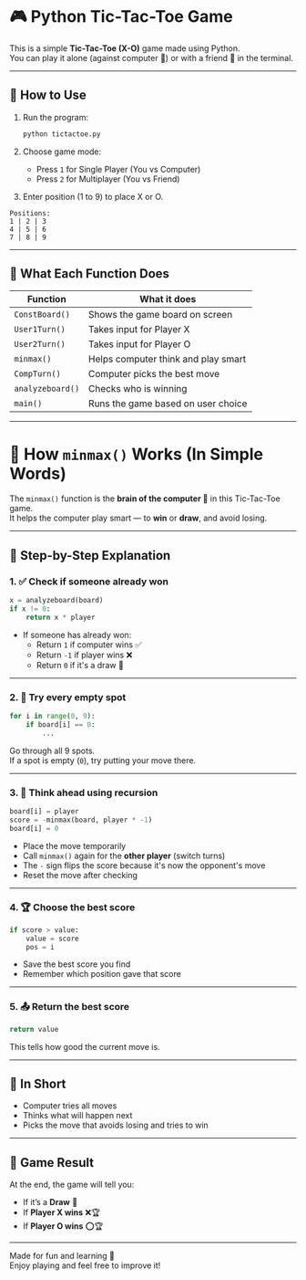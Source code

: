 
# 🎮 Python Tic-Tac-Toe Game

This is a simple **Tic-Tac-Toe (X-O)** game made using Python.  
You can play it alone (against computer 🤖) or with a friend 👥 in the terminal.

---

## 🔧 How to Use

1. Run the program:
   ```bash
   python tictactoe.py
   ```

2. Choose game mode:
   - Press `1` for Single Player (You vs Computer)
   - Press `2` for Multiplayer (You vs Friend)

3. Enter position (1 to 9) to place X or O.

```
Positions:
1 | 2 | 3  
4 | 5 | 6  
7 | 8 | 9
```

---

## 🧠 What Each Function Does

| Function | What it does |
|----------|--------------|
| `ConstBoard()` | Shows the game board on screen |
| `User1Turn()` | Takes input for Player X |
| `User2Turn()` | Takes input for Player O |
| `minmax()` | Helps computer think and play smart |
| `CompTurn()` | Computer picks the best move |
| `analyzeboard()` | Checks who is winning |
| `main()` | Runs the game based on user choice |

---


# 🧠 How `minmax()` Works (In Simple Words)

The `minmax()` function is the **brain of the computer 🤖** in this Tic-Tac-Toe game.  
It helps the computer play smart — to **win** or **draw**, and avoid losing.

---

## 🧩 Step-by-Step Explanation

### 1. ✅ Check if someone already won
```python
x = analyzeboard(board)
if x != 0:
    return x * player
```

- If someone has already won:
  - Return `1` if computer wins ✅
  - Return `-1` if player wins ❌
  - Return `0` if it's a draw 🤝

---

### 2. 🔄 Try every empty spot
```python
for i in range(0, 9):
    if board[i] == 0:
        ...
```
Go through all 9 spots.  
If a spot is empty (`0`), try putting your move there.

---

### 3. 🧠 Think ahead using recursion
```python
board[i] = player
score = -minmax(board, player * -1)
board[i] = 0
```

- Place the move temporarily
- Call `minmax()` again for the **other player** (switch turns)
- The `-` sign flips the score because it's now the opponent's move
- Reset the move after checking

---

### 4. 🏆 Choose the best score
```python
if score > value:
    value = score
    pos = i
```

- Save the best score you find
- Remember which position gave that score

---

### 5. 📤 Return the best score
```python
return value
```

This tells how good the current move is.

---

## 🎯 In Short

- Computer tries all moves
- Thinks what will happen next
- Picks the move that avoids losing and tries to win

---

## 🏁 Game Result

At the end, the game will tell you:
- If it’s a **Draw** 🤝  
- If **Player X wins** ❌🏆  
- If **Player O wins** ⭕🏆  

---

Made for fun and learning 🎉  
Enjoy playing and feel free to improve it!
